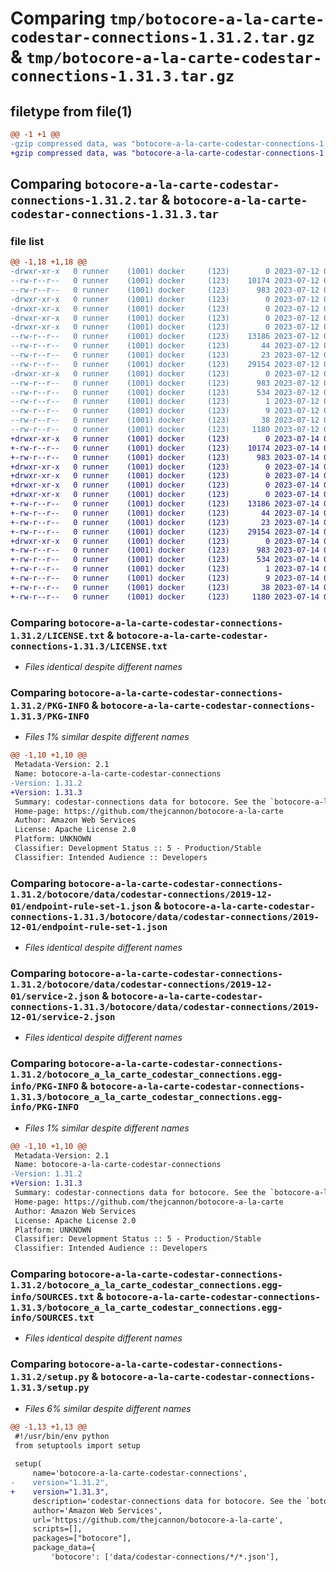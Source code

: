 # Comparing `tmp/botocore-a-la-carte-codestar-connections-1.31.2.tar.gz` & `tmp/botocore-a-la-carte-codestar-connections-1.31.3.tar.gz`

## filetype from file(1)

```diff
@@ -1 +1 @@
-gzip compressed data, was "botocore-a-la-carte-codestar-connections-1.31.2.tar", last modified: Wed Jul 12 01:44:22 2023, max compression
+gzip compressed data, was "botocore-a-la-carte-codestar-connections-1.31.3.tar", last modified: Fri Jul 14 01:45:58 2023, max compression
```

## Comparing `botocore-a-la-carte-codestar-connections-1.31.2.tar` & `botocore-a-la-carte-codestar-connections-1.31.3.tar`

### file list

```diff
@@ -1,18 +1,18 @@
-drwxr-xr-x   0 runner    (1001) docker     (123)        0 2023-07-12 01:44:22.959097 botocore-a-la-carte-codestar-connections-1.31.2/
--rw-r--r--   0 runner    (1001) docker     (123)    10174 2023-07-12 01:44:22.000000 botocore-a-la-carte-codestar-connections-1.31.2/LICENSE.txt
--rw-r--r--   0 runner    (1001) docker     (123)      983 2023-07-12 01:44:22.959097 botocore-a-la-carte-codestar-connections-1.31.2/PKG-INFO
-drwxr-xr-x   0 runner    (1001) docker     (123)        0 2023-07-12 01:44:22.959097 botocore-a-la-carte-codestar-connections-1.31.2/botocore/
-drwxr-xr-x   0 runner    (1001) docker     (123)        0 2023-07-12 01:44:22.959097 botocore-a-la-carte-codestar-connections-1.31.2/botocore/data/
-drwxr-xr-x   0 runner    (1001) docker     (123)        0 2023-07-12 01:44:22.959097 botocore-a-la-carte-codestar-connections-1.31.2/botocore/data/codestar-connections/
-drwxr-xr-x   0 runner    (1001) docker     (123)        0 2023-07-12 01:44:22.959097 botocore-a-la-carte-codestar-connections-1.31.2/botocore/data/codestar-connections/2019-12-01/
--rw-r--r--   0 runner    (1001) docker     (123)    13186 2023-07-12 01:44:12.000000 botocore-a-la-carte-codestar-connections-1.31.2/botocore/data/codestar-connections/2019-12-01/endpoint-rule-set-1.json
--rw-r--r--   0 runner    (1001) docker     (123)       44 2023-07-12 01:44:12.000000 botocore-a-la-carte-codestar-connections-1.31.2/botocore/data/codestar-connections/2019-12-01/examples-1.json
--rw-r--r--   0 runner    (1001) docker     (123)       23 2023-07-12 01:44:12.000000 botocore-a-la-carte-codestar-connections-1.31.2/botocore/data/codestar-connections/2019-12-01/paginators-1.json
--rw-r--r--   0 runner    (1001) docker     (123)    29154 2023-07-12 01:44:12.000000 botocore-a-la-carte-codestar-connections-1.31.2/botocore/data/codestar-connections/2019-12-01/service-2.json
-drwxr-xr-x   0 runner    (1001) docker     (123)        0 2023-07-12 01:44:22.959097 botocore-a-la-carte-codestar-connections-1.31.2/botocore_a_la_carte_codestar_connections.egg-info/
--rw-r--r--   0 runner    (1001) docker     (123)      983 2023-07-12 01:44:22.000000 botocore-a-la-carte-codestar-connections-1.31.2/botocore_a_la_carte_codestar_connections.egg-info/PKG-INFO
--rw-r--r--   0 runner    (1001) docker     (123)      534 2023-07-12 01:44:22.000000 botocore-a-la-carte-codestar-connections-1.31.2/botocore_a_la_carte_codestar_connections.egg-info/SOURCES.txt
--rw-r--r--   0 runner    (1001) docker     (123)        1 2023-07-12 01:44:22.000000 botocore-a-la-carte-codestar-connections-1.31.2/botocore_a_la_carte_codestar_connections.egg-info/dependency_links.txt
--rw-r--r--   0 runner    (1001) docker     (123)        9 2023-07-12 01:44:22.000000 botocore-a-la-carte-codestar-connections-1.31.2/botocore_a_la_carte_codestar_connections.egg-info/top_level.txt
--rw-r--r--   0 runner    (1001) docker     (123)       38 2023-07-12 01:44:22.959097 botocore-a-la-carte-codestar-connections-1.31.2/setup.cfg
--rw-r--r--   0 runner    (1001) docker     (123)     1180 2023-07-12 01:44:22.000000 botocore-a-la-carte-codestar-connections-1.31.2/setup.py
+drwxr-xr-x   0 runner    (1001) docker     (123)        0 2023-07-14 01:45:58.138533 botocore-a-la-carte-codestar-connections-1.31.3/
+-rw-r--r--   0 runner    (1001) docker     (123)    10174 2023-07-14 01:45:57.000000 botocore-a-la-carte-codestar-connections-1.31.3/LICENSE.txt
+-rw-r--r--   0 runner    (1001) docker     (123)      983 2023-07-14 01:45:58.138533 botocore-a-la-carte-codestar-connections-1.31.3/PKG-INFO
+drwxr-xr-x   0 runner    (1001) docker     (123)        0 2023-07-14 01:45:58.138533 botocore-a-la-carte-codestar-connections-1.31.3/botocore/
+drwxr-xr-x   0 runner    (1001) docker     (123)        0 2023-07-14 01:45:58.138533 botocore-a-la-carte-codestar-connections-1.31.3/botocore/data/
+drwxr-xr-x   0 runner    (1001) docker     (123)        0 2023-07-14 01:45:58.138533 botocore-a-la-carte-codestar-connections-1.31.3/botocore/data/codestar-connections/
+drwxr-xr-x   0 runner    (1001) docker     (123)        0 2023-07-14 01:45:58.138533 botocore-a-la-carte-codestar-connections-1.31.3/botocore/data/codestar-connections/2019-12-01/
+-rw-r--r--   0 runner    (1001) docker     (123)    13186 2023-07-14 01:45:45.000000 botocore-a-la-carte-codestar-connections-1.31.3/botocore/data/codestar-connections/2019-12-01/endpoint-rule-set-1.json
+-rw-r--r--   0 runner    (1001) docker     (123)       44 2023-07-14 01:45:45.000000 botocore-a-la-carte-codestar-connections-1.31.3/botocore/data/codestar-connections/2019-12-01/examples-1.json
+-rw-r--r--   0 runner    (1001) docker     (123)       23 2023-07-14 01:45:45.000000 botocore-a-la-carte-codestar-connections-1.31.3/botocore/data/codestar-connections/2019-12-01/paginators-1.json
+-rw-r--r--   0 runner    (1001) docker     (123)    29154 2023-07-14 01:45:45.000000 botocore-a-la-carte-codestar-connections-1.31.3/botocore/data/codestar-connections/2019-12-01/service-2.json
+drwxr-xr-x   0 runner    (1001) docker     (123)        0 2023-07-14 01:45:58.138533 botocore-a-la-carte-codestar-connections-1.31.3/botocore_a_la_carte_codestar_connections.egg-info/
+-rw-r--r--   0 runner    (1001) docker     (123)      983 2023-07-14 01:45:58.000000 botocore-a-la-carte-codestar-connections-1.31.3/botocore_a_la_carte_codestar_connections.egg-info/PKG-INFO
+-rw-r--r--   0 runner    (1001) docker     (123)      534 2023-07-14 01:45:58.000000 botocore-a-la-carte-codestar-connections-1.31.3/botocore_a_la_carte_codestar_connections.egg-info/SOURCES.txt
+-rw-r--r--   0 runner    (1001) docker     (123)        1 2023-07-14 01:45:58.000000 botocore-a-la-carte-codestar-connections-1.31.3/botocore_a_la_carte_codestar_connections.egg-info/dependency_links.txt
+-rw-r--r--   0 runner    (1001) docker     (123)        9 2023-07-14 01:45:58.000000 botocore-a-la-carte-codestar-connections-1.31.3/botocore_a_la_carte_codestar_connections.egg-info/top_level.txt
+-rw-r--r--   0 runner    (1001) docker     (123)       38 2023-07-14 01:45:58.138533 botocore-a-la-carte-codestar-connections-1.31.3/setup.cfg
+-rw-r--r--   0 runner    (1001) docker     (123)     1180 2023-07-14 01:45:57.000000 botocore-a-la-carte-codestar-connections-1.31.3/setup.py
```

### Comparing `botocore-a-la-carte-codestar-connections-1.31.2/LICENSE.txt` & `botocore-a-la-carte-codestar-connections-1.31.3/LICENSE.txt`

 * *Files identical despite different names*

### Comparing `botocore-a-la-carte-codestar-connections-1.31.2/PKG-INFO` & `botocore-a-la-carte-codestar-connections-1.31.3/PKG-INFO`

 * *Files 1% similar despite different names*

```diff
@@ -1,10 +1,10 @@
 Metadata-Version: 2.1
 Name: botocore-a-la-carte-codestar-connections
-Version: 1.31.2
+Version: 1.31.3
 Summary: codestar-connections data for botocore. See the `botocore-a-la-carte` package for more info.
 Home-page: https://github.com/thejcannon/botocore-a-la-carte
 Author: Amazon Web Services
 License: Apache License 2.0
 Platform: UNKNOWN
 Classifier: Development Status :: 5 - Production/Stable
 Classifier: Intended Audience :: Developers
```

### Comparing `botocore-a-la-carte-codestar-connections-1.31.2/botocore/data/codestar-connections/2019-12-01/endpoint-rule-set-1.json` & `botocore-a-la-carte-codestar-connections-1.31.3/botocore/data/codestar-connections/2019-12-01/endpoint-rule-set-1.json`

 * *Files identical despite different names*

### Comparing `botocore-a-la-carte-codestar-connections-1.31.2/botocore/data/codestar-connections/2019-12-01/service-2.json` & `botocore-a-la-carte-codestar-connections-1.31.3/botocore/data/codestar-connections/2019-12-01/service-2.json`

 * *Files identical despite different names*

### Comparing `botocore-a-la-carte-codestar-connections-1.31.2/botocore_a_la_carte_codestar_connections.egg-info/PKG-INFO` & `botocore-a-la-carte-codestar-connections-1.31.3/botocore_a_la_carte_codestar_connections.egg-info/PKG-INFO`

 * *Files 1% similar despite different names*

```diff
@@ -1,10 +1,10 @@
 Metadata-Version: 2.1
 Name: botocore-a-la-carte-codestar-connections
-Version: 1.31.2
+Version: 1.31.3
 Summary: codestar-connections data for botocore. See the `botocore-a-la-carte` package for more info.
 Home-page: https://github.com/thejcannon/botocore-a-la-carte
 Author: Amazon Web Services
 License: Apache License 2.0
 Platform: UNKNOWN
 Classifier: Development Status :: 5 - Production/Stable
 Classifier: Intended Audience :: Developers
```

### Comparing `botocore-a-la-carte-codestar-connections-1.31.2/botocore_a_la_carte_codestar_connections.egg-info/SOURCES.txt` & `botocore-a-la-carte-codestar-connections-1.31.3/botocore_a_la_carte_codestar_connections.egg-info/SOURCES.txt`

 * *Files identical despite different names*

### Comparing `botocore-a-la-carte-codestar-connections-1.31.2/setup.py` & `botocore-a-la-carte-codestar-connections-1.31.3/setup.py`

 * *Files 6% similar despite different names*

```diff
@@ -1,13 +1,13 @@
 #!/usr/bin/env python
 from setuptools import setup
 
 setup(
     name='botocore-a-la-carte-codestar-connections',
-    version="1.31.2",
+    version="1.31.3",
     description='codestar-connections data for botocore. See the `botocore-a-la-carte` package for more info.',
     author='Amazon Web Services',
     url='https://github.com/thejcannon/botocore-a-la-carte',
     scripts=[],
     packages=["botocore"],
     package_data={
         'botocore': ['data/codestar-connections/*/*.json'],
```

